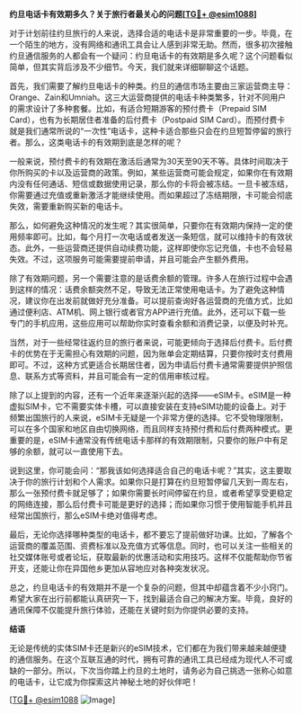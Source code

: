 **约旦电话卡有效期多久？关于旅行者最关心的问题[[TG💪+ @esim1088](https://t.me/s/esim1088)]**

对于计划前往约旦旅行的人来说，选择合适的电话卡是非常重要的一步。毕竟，在一个陌生的地方，没有网络和通讯工具会让人感到非常无助。然而，很多初次接触约旦通信服务的人都会有一个疑问：约旦电话卡的有效期是多久呢？这个问题看似简单，但其实背后涉及不少细节。今天，我们就来详细聊聊这个话题。

首先，我们需要了解约旦电话卡的种类。约旦的通信市场主要由三家运营商主导：Orange、Zain和Umniah。这三大运营商提供的电话卡种类繁多，针对不同用户的需求设计了多种套餐。比如，有适合短期游客的预付费卡（Prepaid SIM Card），也有为长期居住者准备的后付费卡（Postpaid SIM Card）。而预付费卡就是我们通常所说的“一次性”电话卡，这种卡适合那些只会在约旦短暂停留的旅行者。那么，这类电话卡的有效期到底是怎样的呢？

一般来说，预付费卡的有效期在激活后通常为30天至90天不等。具体时间取决于你所购买的卡以及运营商的政策。例如，某些运营商可能会规定，如果你在有效期内没有任何通话、短信或数据使用记录，那么你的卡将会被冻结。一旦卡被冻结，你需要通过充值或重新激活才能继续使用。而如果超过了冻结期限，卡可能会彻底失效，需要重新购买新的电话卡。

那么，如何避免这种情况的发生呢？其实很简单，只要你在有效期内保持一定的使用频率即可。比如，每个月打一次电话或者发送一条短信，就可以维持卡的有效状态。此外，一些运营商还提供自动续费功能，这样即使你忘记充值，卡也不会轻易失效。不过，这项服务可能需要提前申请，并且可能会产生额外费用。

除了有效期问题，另一个需要注意的是话费余额的管理。许多人在旅行过程中会遇到这样的情况：话费余额突然不足，导致无法正常使用电话卡。为了避免这种情况，建议你在出发前就做好充分准备。可以提前查询好各运营商的充值方式，比如通过便利店、ATM机、网上银行或者官方APP进行充值。此外，还可以下载一些专门的手机应用，这些应用可以帮助你实时查看余额和消费记录，以便及时补充。

当然，对于一些经常往返约旦的旅行者来说，可能更倾向于选择后付费卡。后付费卡的优势在于无需担心有效期的问题，因为账单会定期结算，只要你按时支付费用即可。不过，这种方式更适合长期居住者，因为申请后付费卡通常需要提供护照信息、联系方式等资料，并且可能会有一定的信用审核过程。

除了以上提到的内容，还有一个近年来逐渐兴起的选择——eSIM卡。eSIM是一种虚拟SIM卡，它不需要实体卡槽，可以直接安装在支持eSIM功能的设备上。对于频繁出国旅行的人来说，eSIM卡无疑是一个非常方便的选择。它不受物理限制，可以在多个国家和地区自由切换网络，而且同样支持预付费和后付费两种模式。更重要的是，eSIM卡通常没有传统电话卡那样的有效期限制，只要你的账户中有足够的余额，就可以一直使用下去。

说到这里，你可能会问：“那我该如何选择适合自己的电话卡呢？”其实，这主要取决于你的旅行计划和个人需求。如果你只是打算在约旦短暂停留几天到一周左右，那么一张预付费卡就足够了；如果你需要长时间停留在约旦，或者希望享受更稳定的网络连接，那么后付费卡可能是更好的选择；而如果你习惯于使用智能手机并且经常出国旅行，那么eSIM卡绝对值得考虑。

最后，无论你选择哪种类型的电话卡，都不要忘了提前做好功课。比如，了解各个运营商的覆盖范围、资费标准以及充值方式等信息。同时，也可以关注一些相关的社交媒体账号或者论坛，获取最新的优惠活动和实用技巧。这样不仅能帮助你节省开支，还能让你在异国他乡更加从容地应对各种突发状况。

总之，约旦电话卡的有效期并不是一个复杂的问题，但其中却蕴含着不少小窍门。希望大家在出行前都能认真研究一下，找到最适合自己的解决方案。毕竟，良好的通讯保障不仅能提升旅行体验，还能在关键时刻为你提供必要的支持。

**结语**

无论是传统的实体SIM卡还是新兴的eSIM技术，它们都在为我们带来越来越便捷的通信服务。在这个互联互通的时代，拥有可靠的通讯工具已经成为现代人不可或缺的一部分。所以，下次当你踏上约旦的土地时，请务必为自己挑选一张称心如意的电话卡，让它成为你探索这片神秘土地的好伙伴吧！

[[TG💪+ @esim1088](https://t.me/s/esim1088) ![Image](https://i.postimg.cc/4NQfJmqS/Snipaste-2025-05-13-00-14-12.png)]